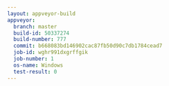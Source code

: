 ```yaml
---
layout: appveyor-build
appveyor:
  branch: master
  build-id: 50337274
  build-number: 777
  commit: b668083bd146902cac87fb50d90c7db1784cead7
  job-id: wghr991dxgrffgik
  job-number: 1
  os-name: Windows
  test-result: 0
---
```

